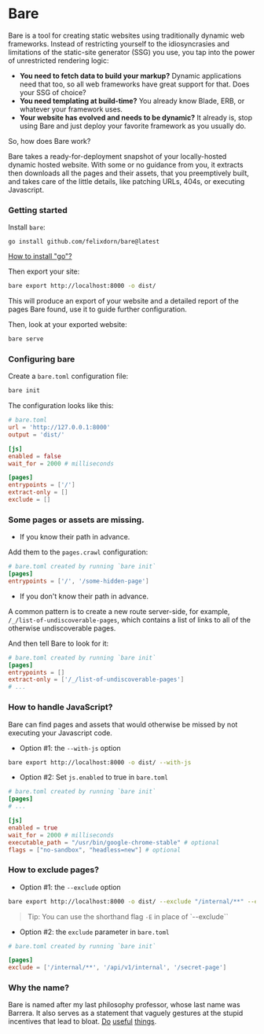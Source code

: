 # Bare

Bare is a tool for creating static websites using traditionally dynamic web
frameworks. Instead of restricting yourself to the idiosyncrasies and limitations of the
static-site generator (SSG) you use, you tap into the power of unrestricted rendering logic:

- **You need to fetch data to build your markup?** Dynamic applications need that too, so all web frameworks have great
  support for that. Does your SSG of choice?
- **You need templating at build-time?** You already know Blade, ERB, or whatever your framework uses.
- **Your website has evolved and needs to be dynamic?** It already is, stop using Bare and just deploy your favorite
  framework as you usually do.

So, how does Bare work?

Bare takes a ready-for-deployment snapshot of your locally-hosted dynamic hosted website. With some or no guidance from you, it extracts then downloads all the pages and their assets, that you preemptively built, and takes care of the little details, like patching URLs, 404s, or executing Javascript.

### Getting started

Install `bare`:
```
go install github.com/felixdorn/bare@latest
```
[How to install "go"?](https://go.dev/doc/install)

Then export your site:
```bash
bare export http://localhost:8000 -o dist/
```

This will produce an export of your website and a detailed report of the pages Bare found, use it to guide further configuration.

Then, look at your exported website:
```bash
bare serve
```

### Configuring bare

Create a `bare.toml` configuration file:
```bash
bare init
```

The configuration looks like this:
```toml
# bare.toml
url = 'http://127.0.0.1:8000'
output = 'dist/'

[js]
enabled = false
wait_for = 2000 # milliseconds

[pages]
entrypoints = ['/']
extract-only = []
exclude = []
```

### Some pages or assets are missing.

* If you know their path in advance.

Add them to the `pages.crawl` configuration:
```toml
# bare.toml created by running `bare init`
[pages]
entrypoints = ['/', '/some-hidden-page']
```

* If you don't know their path in advance.

A common pattern is to create a new route server-side, for example, `/_/list-of-undiscoverable-pages`, which contains a list of links to all of the otherwise undiscoverable pages.

And then tell Bare to look for it:
```toml
# bare.toml created by running `bare init`
[pages]
entrypoints = []
extract-only = ['/_/list-of-undiscoverable-pages']
# ...
```

### How to handle JavaScript?

Bare can find pages and assets that would otherwise be missed by not executing your Javascript code.

* Option #1: the `--with-js` option
```bash
bare export http://localhost:8000 -o dist/ --with-js
```

* Option #2: Set `js.enabled` to true in `bare.toml`
```toml
# bare.toml created by running `bare init`
[pages]
# ...

[js]
enabled = true
wait_for = 2000 # milliseconds
executable_path = "/usr/bin/google-chrome-stable" # optional
flags = ["no-sandbox", "headless=new"] # optional
```

### How to exclude pages?

* Option #1: the `--exclude` option
```bash
bare export http://localhost:8000 -o dist/ --exclude "/internal/**" --exclude /api/*/internal --exclude /secret-page
```
> Tip: You can use the shorthand flag `-E` in place of `--exclude``

* Option #2: the `exclude` parameter in `bare.toml`
```toml
# bare.toml created by running `bare init`

[pages]
exclude = ['/internal/**', '/api/v1/internal', '/secret-page']
```

### Why the name?
Bare is named after my last philosophy professor, whose last name was Barrera. It also serves as a statement that vaguely gestures at the stupid incentives that lead to bloat. [Do](https://www.effectivealtruism.org/) [useful](https://www.givingwhatwecan.org/pledge) [things](https://veganoutreach.org/why-vegan/).
